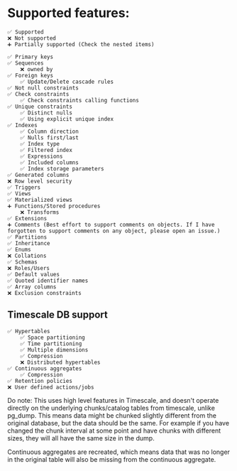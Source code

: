# Supported features:

```
✅ Supported
❌ Not supported
➕ Partially supported (Check the nested items)
```

```
✅ Primary keys
✅ Sequences
    ❌ owned by
✅ Foreign keys
    ✅ Update/Delete cascade rules
✅ Not null constraints
✅ Check constraints
    ✅ Check constraints calling functions
✅ Unique constraints
    ✅ Distinct nulls
    ✅ Using explicit unique index
✅ Indexes
    ✅ Column direction
    ✅ Nulls first/last
    ✅ Index type
    ✅ Filtered index
    ✅ Expressions
    ✅ Included columns
    ✅ Index storage parameters
✅ Generated columns
❌ Row level security
✅ Triggers
✅ Views
✅ Materialized views
➕ Functions/Stored procedures
    ❌ Transforms
✅ Extensions
➕ Comments (Best effort to support comments on objects. If I have forgotten to support comments on any object, please open an issue.)
✅ Partitions
✅ Inheritance
✅ Enums
❌ Collations
✅ Schemas
❌ Roles/Users
✅ Default values
✅ Quoted identifier names
✅ Array columns
❌ Exclusion constraints
```

## Timescale DB support
```
✅ Hypertables
    ✅ Space partitioning
    ✅ Time partitioning
    ✅ Multiple dimensions
    ✅ Compression
    ❌ Distributed hypertables
✅ Continuous aggregates
    ✅ Compression
✅ Retention policies
❌ User defined actions/jobs
```

Do note: This uses high level features in Timescale, and doesn't operate directly on the underlying
chunks/catalog tables from timescale, unlike pg_dump. This means data might be chunked slightly different
from the original database, but the data should be the same. For example if you have changed the chunk 
interval at some point and have chunks with different sizes, they will all have the same size in the dump.

Continuous aggregates are recreated, which means data that was no longer in the original table will also 
be missing from the continuous aggregate.
